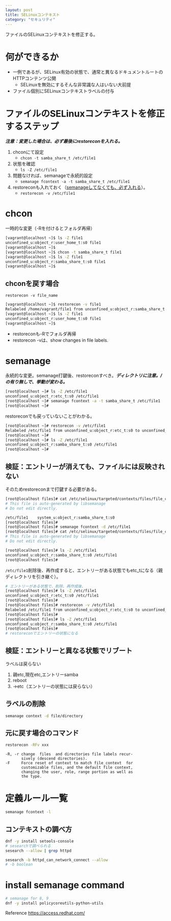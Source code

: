```yaml
---
layout: post
title: SELinuxコンテキスト
category: "セキュリティ"
---
```


ファイルのSELinuxコンテキストを修正する。

# 何ができるか

- 一例であるが、SELinux有効の状態で、通常と異なるドキュメントルートのHTTPコンテンツ公開
  - SELinuxを無効にするそんな非常識な人はいない大前提
- ファイル個別にSELinuxコンテキストラベルの付与

# ファイルのSELinuxコンテキストを修正するステップ

***注意：変更した場合は、必ず最後にrestoreconを入れる。***

1. chconにて設定
    - `chcon -t samba_share_t /etc/file1`
1. 状態を確認
    - `ls -Z /etc/file1`
1. 問題なければ、semanageで永続的設定
    - `semanage fcontext -a -t samba_share_t /etc/file1`
1. restoreconも入れておく（<u>semanageしてなくても、必ず入れる</u>）。
    - `restorecon -v /etc/file1`

# chcon

一時的な変更（-Rを付けるとフォルダ再帰）

```sh
[vagrant@localhost ~]$ ls -Z file1
unconfined_u:object_r:user_home_t:s0 file1
[vagrant@localhost ~]$ 
[vagrant@localhost ~]$ chcon -t samba_share_t file1
[vagrant@localhost ~]$ ls -Z file1
unconfined_u:object_r:samba_share_t:s0 file1
[vagrant@localhost ~]$ 
```

## chconを戻す場合

`restorecon -v file_name`

```sh
[vagrant@localhost ~]$ restorecon -v file1
Relabeled /home/vagrant/file1 from unconfined_u:object_r:samba_share_t:s0 to unconfined_u:object_r:user_home_t:s0
[vagrant@localhost ~]$ ls -Z file1
unconfined_u:object_r:user_home_t:s0 file1
[vagrant@localhost ~]$ 
```

- restoreconも-Rでフォルダ再帰
- restorecon -vは、show changes in file labels.

# semanage

永続的な変更。semanage打鍵後、restoreconすべき。***ディレクトリに注意。/の有り無しで、挙動が変わる。***

```sh
[root@localhost ~]# ls -Z /etc/file1
unconfined_u:object_r:etc_t:s0 /etc/file1
[root@localhost ~]# semanage fcontext -a -t samba_share_t /etc/file1
[root@localhost ~]# 
```

restoreconでも戻っていないことがわかる。

```sh
[root@localhost ~]# restorecon -v /etc/file1
Relabeled /etc/file1 from unconfined_u:object_r:etc_t:s0 to unconfined_u:object_r:samba_share_t:s0
[root@localhost ~]# 
[root@localhost ~]# ls -Z /etc/file1
unconfined_u:object_r:samba_share_t:s0 /etc/file1
[root@localhost ~]# 
```

## 検証：エントリーが消えても、ファイルには反映されない

そのためrestoreconまで打鍵する必要がある。

```sh
[root@localhost files]# cat /etc/selinux/targeted/contexts/files/file_contexts.local
# This file is auto-generated by libsemanage
# Do not edit directly.

/etc/file1    system_u:object_r:samba_share_t:s0
[root@localhost files]# 
[root@localhost files]# semanage fcontext -d /etc/file1
[root@localhost files]# cat /etc/selinux/targeted/contexts/files/file_contexts.local
# This file is auto-generated by libsemanage
# Do not edit directly.

[root@localhost files]# ls -Z /etc/file1 
unconfined_u:object_r:samba_share_t:s0 /etc/file1
[root@localhost files]# 
```

`/etc/file1`削除後、再作成すると、エントリーがある状態でもetc_tになる（親ディレクトリを引き継ぐ）。

```sh
# エントリーがある状態で、削除、再作成後、
[root@localhost files]# ls -Z /etc/file1
unconfined_u:object_r:etc_t:s0 /etc/file1
[root@localhost files]# 
[root@localhost files]# restorecon -v /etc/file1
Relabeled /etc/file1 from unconfined_u:object_r:etc_t:s0 to unconfined_u:object_r:samba_share_t:s0
[root@localhost files]# 
[root@localhost files]# ls -Z /etc/file1
unconfined_u:object_r:samba_share_t:s0 /etc/file1
[root@localhost files]# 
# restoreconでエントリーの状態になる
```

## 検証：エントリーと異なる状態でリブート

ラベルは戻らない

1. 親etc,現在etc,エントリーsamba
1. reboot
1. →etc（エントリーの状態には戻らない）

## ラベルの削除

```sh
semanage context -d file/directory
```

## 元に戻す場合のコマンド

```sh
restorecon -RFv xxx
```

```
-R, -r change  files  and directories file labels recur‐
       sively (descend directories).
-F     Force reset of context to match file_context  for
       customizable files, and the default file context,
       changing the user, role, range portion as well as
       the type.
```

# 定義ルール一覧

```sh
semanage fcontext -l
```

## コンテキストの調べ方

```sh
dnf -y install setools-console
# sesearchで調べられる
sesearch --allow | grep httpd

sesearch -b httpd_can_network_connect --allow
# -b boolean
```

# install semanage command

```sh
# semanage for 8, 9
dnf -y install policycoreutils-python-utils
```

Reference <https://access.redhat.com/>
